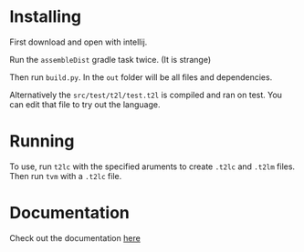 # Installing

First download and open with intellij.

Run the `assembleDist` gradle task twice. (It is strange)

Then run `build.py`. In the `out` folder will be all files
and dependencies.

Alternatively the `src/test/t2l/test.t2l` is compiled and ran on test.
You can edit that file to try out the language.

# Running

To use, run `t2lc` with the specified aruments to create `.t2lc` and
`.t2lm` files. Then run `tvm` with a `.t2lc` file.

# Documentation

Check out the documentation [here](https://kinderhead.github.io/T2L/)
